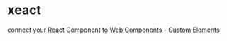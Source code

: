 # xeact

connect your React Component to [Web Components - Custom Elements](https://w3c.github.io/webcomponents/spec/custom/)

